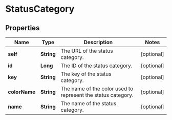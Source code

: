# StatusCategory

## Properties
Name | Type | Description | Notes
------------ | ------------- | ------------- | -------------
**self** | **String** | The URL of the status category. |  [optional]
**id** | **Long** | The ID of the status category. |  [optional]
**key** | **String** | The key of the status category. |  [optional]
**colorName** | **String** | The name of the color used to represent the status category. |  [optional]
**name** | **String** | The name of the status category. |  [optional]
